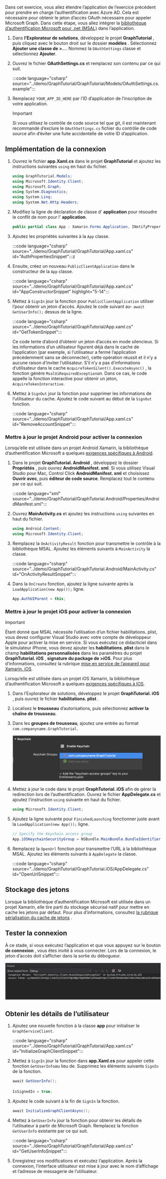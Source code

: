 <!-- markdownlint-disable MD002 MD041 -->

Dans cet exercice, vous allez étendre l’application de l’exercice précédent pour prendre en charge l’authentification avec Azure AD. Cela est nécessaire pour obtenir le jeton d’accès OAuth nécessaire pour appeler Microsoft Graph. Dans cette étape, vous allez intégrer la [bibliothèque d’authentification Microsoft pour .net (MSAL)](https://github.com/AzureAD/microsoft-authentication-library-for-dotnet) dans l’application.

1. Dans **l’Explorateur de solutions**, développez le projet **GraphTutorial** , puis cliquez avec le bouton droit sur le dossier **modèles** . Sélectionnez **Ajouter une classe de >.**... Nommez la `OAuthSettings` classe et sélectionnez **Ajouter**.

1. Ouvrez le fichier **OAuthSettings.cs** et remplacez son contenu par ce qui suit.

    :::code language="csharp" source="../demo/GraphTutorial/GraphTutorial/Models/OAuthSettings.cs.example":::

1. Remplacez `YOUR_APP_ID_HERE` par l’ID d’application de l’inscription de votre application.

    > [!IMPORTANT]
    > Si vous utilisez le contrôle de code source tel que git, il est maintenant recommandé d’exclure le `OAuthSettings.cs` fichier du contrôle de code source afin d’éviter une fuite accidentelle de votre ID d’application.

## <a name="implement-sign-in"></a>Implémentation de la connexion

1. Ouvrez le fichier **app.Xaml.cs** dans le projet **GraphTutorial** et ajoutez les instructions suivantes `using` en haut du fichier.

    ```csharp
    using GraphTutorial.Models;
    using Microsoft.Identity.Client;
    using Microsoft.Graph;
    using System.Diagnostics;
    using System.Linq;
    using System.Net.Http.Headers;
    ```

1. Modifiez la ligne de déclaration de classe d' **application** pour résoudre le conflit de nom pour l' **application**.

    ```csharp
    public partial class App : Xamarin.Forms.Application, INotifyPropertyChanged
    ```

1. Ajoutez les propriétés suivantes à la `App` classe.

    :::code language="csharp" source="../demo/GraphTutorial/GraphTutorial/App.xaml.cs" id="AuthPropertiesSnippet":::z

1. Ensuite, créez un nouveau `PublicClientApplication` dans le constructeur de la `App` classe.

    :::code language="csharp" source="../demo/GraphTutorial/GraphTutorial/App.xaml.cs" id="AppConstructorSnippet" highlight="5-14":::

1. Mettez à `SignIn` jour la fonction pour `PublicClientApplication` utiliser l’pour obtenir un jeton d’accès. Ajoutez le code suivant au- `await GetUserInfo();` dessus de la ligne.

    :::code language="csharp" source="../demo/GraphTutorial/GraphTutorial/App.xaml.cs" id="GetTokenSnippet":::

    Ce code tente d’abord d’obtenir un jeton d’accès en mode silencieux. Si les informations d’un utilisateur figurent déjà dans le cache de l’application (par exemple, si l’utilisateur a fermé l’application précédemment sans se déconnecter), cette opération réussit et il n’y a aucune raison d’inviter l’utilisateur. S’il n’y a pas d’informations d’utilisateur dans le cache `AcquireTokenSilent().ExecuteAsync()` , la fonction génère `MsalUiRequiredException`un. Dans ce cas, le code appelle la fonction interactive pour obtenir un jeton, `AcquireTokenInteractive`.

1. Mettez à `SignOut` jour la fonction pour supprimer les informations de l’utilisateur du cache. Ajoutez le code suivant au début de la `SignOut` fonction.

    :::code language="csharp" source="../demo/GraphTutorial/GraphTutorial/App.xaml.cs" id="RemoveAccountSnippet":::

### <a name="update-android-project-to-enable-sign-in"></a>Mettre à jour le projet Android pour activer la connexion

Lorsqu’elle est utilisée dans un projet Android Xamarin, la bibliothèque d’authentification Microsoft a quelques [exigences spécifiques à Android](https://github.com/AzureAD/microsoft-authentication-library-for-dotnet/wiki/Xamarin-Android-specifics).

1. Dans le projet **GraphTutorial. Android** , développez le dossier **Propriétés** , puis ouvrez **AndroidManifest. xml**. Si vous utilisez Visual Studio pour Mac, Control Click **AndroidManifest. xml** et choisissez **Ouvrir avec**, puis **éditeur de code source**. Remplacez tout le contenu par ce qui suit.

    :::code language="xml" source="../demo/GraphTutorial/GraphTutorial.Android/Properties/AndroidManifest.xml":::

1. Ouvrez **MainActivity.cs** et ajoutez les instructions `using` suivantes en haut du fichier.

    ```csharp
    using Android.Content;
    using Microsoft.Identity.Client;
    ```

1. Remplacez la `OnActivityResult` fonction pour transmettre le contrôle à la bibliothèque MSAL. Ajoutez les éléments suivants à `MainActivity` la classe.

    :::code language="csharp" source="../demo/GraphTutorial/GraphTutorial.Android/MainActivity.cs" id="OnActivityResultSnippet":::

1. Dans la `OnCreate` fonction, ajoutez la ligne suivante après la `LoadApplication(new App());` ligne.

    ```csharp
    App.AuthUIParent = this;
    ```

### <a name="update-ios-project-to-enable-sign-in"></a>Mettre à jour le projet iOS pour activer la connexion

> [!IMPORTANT]
> Étant donné que MSAL nécessite l’utilisation d’un fichier habilitations. plist, vous devez configurer Visual Studio avec votre compte de développeur Apple pour activer la mise en service. Si vous exécutez ce didacticiel dans le simulateur iPhone, vous devez ajouter les **habilitations. plist** dans le champ **habilitations personnalisées** dans les paramètres du projet **GraphTutorial. iOS** , **signature du package de >iOS**. Pour plus d’informations, consultez la rubrique [mise en service de l’appareil pour Xamarin. iOS](/xamarin/ios/get-started/installation/device-provisioning).

Lorsqu’elle est utilisée dans un projet iOS Xamarin, la bibliothèque d’authentification Microsoft a quelques [exigences spécifiques à IOS](https://github.com/AzureAD/microsoft-authentication-library-for-dotnet/wiki/Xamarin-iOS-specifics).

1. Dans l’Explorateur de solutions, développez le projet **GraphTutorial. iOS** , puis ouvrez le fichier **habilitations. plist** .

1. Localisez le **trousseau** d’autorisations, puis sélectionnez **activer la chaîne de trousseau**.

1. Dans les **groupes de trousseau**, ajoutez une entrée au format `com.companyname.GraphTutorial`.

    ![Capture d’écran de la configuration de la habilitation de trousseau](./images/enable-keychain-access.png)

1. Mettez à jour le code dans le projet **GraphTutorial. iOS** afin de gérer la redirection lors de l’authentification. Ouvrez le fichier **AppDelegate.cs** et ajoutez l’instruction `using` suivante en haut du fichier.

    ```csharp
    using Microsoft.Identity.Client;
    ```

1. Ajoutez la ligne suivante pour `FinishedLaunching` fonctionner juste avant la `LoadApplication(new App());` ligne.

    ```csharp
    // Specify the Keychain access group
    App.iOSKeychainSecurityGroup = NSBundle.MainBundle.BundleIdentifier;
    ```

1. Remplacez la `OpenUrl` fonction pour transmettre l’URL à la bibliothèque MSAL. Ajoutez les éléments suivants à `AppDelegate` la classe.

    :::code language="csharp" source="../demo/GraphTutorial/GraphTutorial.iOS/AppDelegate.cs" id="OpenUrlSnippet":::

## <a name="storing-the-tokens"></a>Stockage des jetons

Lorsque la bibliothèque d’authentification Microsoft est utilisée dans un projet Xamarin, elle tire parti du stockage sécurisé natif pour mettre en cache les jetons par défaut. Pour plus d’informations, consultez [la rubrique sérialisation du cache de jetons](https://github.com/AzureAD/microsoft-authentication-library-for-dotnet/wiki/token-cache-serialization) .

## <a name="test-sign-in"></a>Tester la connexion

À ce stade, si vous exécutez l’application et que vous appuyez sur le bouton **de connexion** , vous êtes invité à vous connecter. Lors de la connexion, le jeton d’accès doit s’afficher dans la sortie du débogueur.

![Capture d’écran de la fenêtre sortie dans Visual Studio](./images/debugger-access-token.png)

## <a name="get-user-details"></a>Obtenir les détails de l’utilisateur

1. Ajoutez une nouvelle fonction à la classe **app** pour initialiser le `GraphServiceClient`.

    :::code language="csharp" source="../demo/GraphTutorial/GraphTutorial/App.xaml.cs" id="InitializeGraphClientSnippet":::

1. Mettez à `SignIn` jour la fonction dans **app.Xaml.cs** pour appeler cette fonction `GetUserInfo`au lieu de. Supprimez les éléments suivants `SignIn` de la fonction.

    ```csharp
    await GetUserInfo();

    IsSignedIn = true;
    ```

1. Ajoutez le code suivant à la fin de `SignIn` la fonction.

    ```csharp
    await InitializeGraphClientAsync();
    ```

1. Mettez à `GetUserInfo` jour la fonction pour obtenir les détails de l’utilisateur à partir de Microsoft Graph. Remplacez la fonction `GetUserInfo` existante par ce qui suit.

    :::code language="csharp" source="../demo/GraphTutorial/GraphTutorial/App.xaml.cs" id="GetUserInfoSnippet":::

1. Enregistrez vos modifications et exécutez l’application. Après la connexion, l’interface utilisateur est mise à jour avec le nom d’affichage et l’adresse de messagerie de l’utilisateur.
